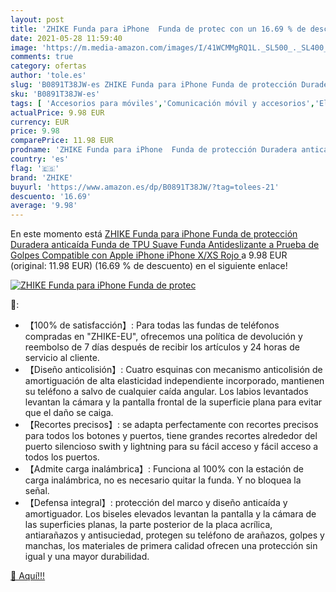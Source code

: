 ```yaml
---
layout: post
title: 'ZHIKE Funda para iPhone  Funda de protec con un 16.69 % de descuento'
date: 2021-05-28 11:59:40
image: 'https://m.media-amazon.com/images/I/41WCMMgRQ1L._SL500_._SL400_.jpg'
comments: true
category: ofertas
author: 'tole.es'
slug: 'B0891T38JW-es ZHIKE Funda para iPhone Funda de protección Duradera...'
sku: 'B0891T38JW-es'
tags: [ 'Accesorios para móviles','Comunicación móvil y accesorios','Electrónica','Fundas y carcasas para teléfonos móviles','apple','iphone','zhike', ]
actualPrice: 9.98 EUR
currency: EUR
price: 9.98
comparePrice: 11.98 EUR
prodname: 'ZHIKE Funda para iPhone  Funda de protección Duradera anticaída Funda de TPU Suave Funda Antideslizante a Prueba de Golpes Compatible con Apple iPhone  iPhone X/XS  Rojo '
country: 'es'
flag: '🇪🇸'
brand: 'ZHIKE'
buyurl: 'https://www.amazon.es/dp/B0891T38JW/?tag=tolees-21'
descuento: '16.69'
average: '9.98'
---
```


En este momento está [ZHIKE Funda para iPhone  Funda de protección Duradera anticaída Funda de TPU Suave Funda Antideslizante a Prueba de Golpes Compatible con Apple iPhone  iPhone X/XS  Rojo ](https://www.amazon.es/dp/B0891T38JW/?tag=tolees-21) a 9.98 EUR (original: 11.98 EUR) (16.69 %  de descuento) en el siguiente enlace!

[![ZHIKE Funda para iPhone  Funda de protec](https://m.media-amazon.com/images/I/41WCMMgRQ1L._SL500_._SL400_.jpg)](https://www.amazon.es/dp/B0891T38JW/?tag=tolees-21)

🔎:

- 【100% de satisfacción】: Para todas las fundas de teléfonos compradas en "ZHIKE-EU", ofrecemos una política de devolución y reembolso de 7 días después de recibir los artículos y 24 horas de servicio al cliente.
- 【Diseño anticolisión】: Cuatro esquinas con mecanismo anticolisión de amortiguación de alta elasticidad independiente incorporado, mantienen su teléfono a salvo de cualquier caída angular. Los labios levantados levantan la cámara y la pantalla frontal de la superficie plana para evitar que el daño se caiga.
- 【Recortes precisos】: se adapta perfectamente con recortes precisos para todos los botones y puertos, tiene grandes recortes alrededor del puerto silencioso swith y lightning para su fácil acceso y fácil acceso a todos los puertos.
- 【Admite carga inalámbrica】: Funciona al 100% con la estación de carga inalámbrica, no es necesario quitar la funda. Y no bloquea la señal.
- 【Defensa integral】: protección del marco y diseño anticaída y amortiguador. Los biseles elevados levantan la pantalla y la cámara de las superficies planas, la parte posterior de la placa acrílica, antiarañazos y antisuciedad, protegen su teléfono de arañazos, golpes y manchas, los materiales de primera calidad ofrecen una protección sin igual y una mayor durabilidad.

[🛒 Aquí!!!](https://www.amazon.es/dp/B0891T38JW/?tag=tolees-21)
